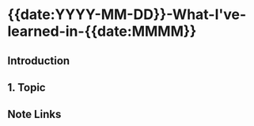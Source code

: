 
# {{date:YYYY-MM-DD}}-What-I've-learned-in-{{date:MMMM}}


## Introduction


## 1. Topic



## Note Links
